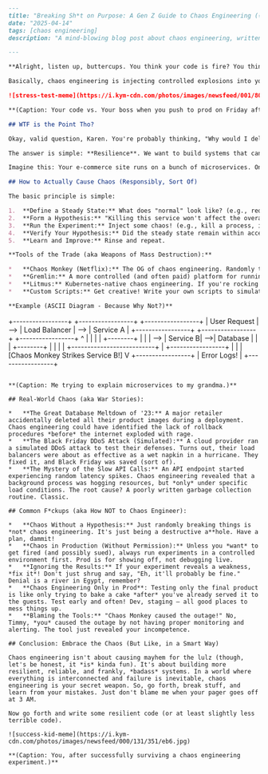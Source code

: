 ```markdown
---
title: "Breaking Sh*t on Purpose: A Gen Z Guide to Chaos Engineering (💀🙏)"
date: "2025-04-14"
tags: [chaos engineering]
description: "A mind-blowing blog post about chaos engineering, written for chaotic Gen Z engineers. Prepare to unlearn everything your Boomer professor taught you."

---

**Alright, listen up, buttercups. You think your code is fire? You think your system is unhackable? Lol. LMAO even. Prepare to get roasted, because we're about to dive headfirst into *Chaos Engineering*. That's right, we're intentionally breaking things to make them *stronger*. It's like getting a pre-emptive wedgie to prepare for the actual school bully. Except the bully is production and it hates you.**

Basically, chaos engineering is injecting controlled explosions into your perfectly (debatable) designed system to see what implodes. Think of it as stress-testing on steroids, fueled by Red Bull and spite.

![stress-test-meme](https://i.kym-cdn.com/photos/images/newsfeed/001/803/667/1b9.jpg)

**(Caption: Your code vs. Your boss when you push to prod on Friday afternoon)**

## WTF is the Point Tho?

Okay, valid question, Karen. You're probably thinking, "Why would I deliberately break something I spent weeks (or, let's be real, nights slamming caffeine and copy-pasting from Stack Overflow) building?"

The answer is simple: **Resilience**. We want to build systems that can survive anything. Think natural disasters, AWS outages (again), or that one intern who *definitely* shouldn't have production access. Chaos engineering lets us uncover weaknesses *before* they become full-blown, career-ending incidents.

Imagine this: Your e-commerce site runs on a bunch of microservices. One day, the database responsible for product inventory starts acting up. Without chaos engineering, you might not realize that *every single order* now defaults to sending customers 1,000 rubber ducks. Congrats, you're now the rubber duck king, and your CEO is NOT amused.

## How to Actually Cause Chaos (Responsibly, Sort Of)

The basic principle is simple:

1.  **Define a Steady State:** What does "normal" look like? (e.g., requests per second, error rate, latency). If you don’t know what “normal” is, how will you know you’re in hell?
2.  **Form a Hypothesis:** "Killing this service won't affect the overall system's availability." (Spoiler alert: it probably will).
3.  **Run the Experiment:** Inject some chaos! (e.g., kill a process, introduce latency, simulate a network partition).
4.  **Verify Your Hypothesis:** Did the steady state remain within acceptable bounds? Did your hypothesis go up in flames like a TikTok trend that everyone immediately regrets?
5.  **Learn and Improve:** Rinse and repeat.

**Tools of the Trade (aka Weapons of Mass Destruction):**

*   **Chaos Monkey (Netflix):** The OG of chaos engineering. Randomly terminates instances to test for resilience. It's like a toddler with a hammer – unpredictable, but potentially insightful.
*   **Gremlin:** A more controlled (and often paid) platform for running chaos experiments. Think of it as a laser-guided hammer, for when you need *precision* destruction.
*   **Litmus:** Kubernetes-native chaos engineering. If you're rocking the K8s life, this is your jam. Basically, automated, containerized carnage.
*   **Custom Scripts:** Get creative! Write your own scripts to simulate specific failure scenarios. Bonus points for using `awk` and making everyone think you're a wizard.

**Example (ASCII Diagram - Because Why Not?)**

```
+-----------------+     +-----------------+     +-----------------+
|  User Request  | --> |  Load Balancer  | --> |  Service A     |
+-----------------+     +-----------------+     +-----------------+
       ^                          |                    |
       |                          |     +--------+     |
       |                          | --> | Service B| -->|   Database   |
       |                          |     +--------+     |
       |                          |                    |
       +--------------------------+                    |
                                                         +-----------------+
                                                                           |
                                                                           |
                                                                           |  [Chaos Monkey Strikes Service B!]
                                                                           V
                                                              +-----------------+
                                                              |  Error Logs!  |
                                                              +-----------------+

```

**(Caption: Me trying to explain microservices to my grandma.)**

## Real-World Chaos (aka War Stories):

*   **The Great Database Meltdown of '23:** A major retailer accidentally deleted all their product images during a deployment. Chaos engineering could have identified the lack of rollback procedures *before* the internet exploded with rage.
*   **The Black Friday DDoS Attack (Simulated):** A cloud provider ran a simulated DDoS attack to test their defenses. Turns out, their load balancers were about as effective as a wet napkin in a hurricane. They fixed it, and Black Friday was saved (sort of).
*   **The Mystery of the Slow API Calls:** An API endpoint started experiencing random latency spikes. Chaos engineering revealed that a background process was hogging resources, but *only* under specific load conditions. The root cause? A poorly written garbage collection routine. Classic.

## Common F*ckups (aka How NOT to Chaos Engineer):

*   **Chaos Without a Hypothesis:** Just randomly breaking things is *not* chaos engineering. It's just being a destructive a**hole. Have a plan, dammit!
*   **Chaos in Production (Without Permission):** Unless you *want* to get fired (and possibly sued), always run experiments in a controlled environment first. Prod is for showing off, not debugging live.
*   **Ignoring the Results:** If your experiment reveals a weakness, *fix it*! Don't just shrug and say, "Eh, it'll probably be fine." Denial is a river in Egypt, remember?
*   **Chaos Engineering Only in Prod**: Testing only the final product is like only trying to bake a cake *after* you've already served it to the guests. Test early and often! Dev, staging – all good places to mess things up.
*   **Blaming the Tools:** "Chaos Monkey caused the outage!" No, Timmy, *you* caused the outage by not having proper monitoring and alerting. The tool just revealed your incompetence.

## Conclusion: Embrace the Chaos (But Like, in a Smart Way)

Chaos engineering isn't about causing mayhem for the lulz (though, let's be honest, it *is* kinda fun). It's about building more resilient, reliable, and frankly, *badass* systems. In a world where everything is interconnected and failure is inevitable, chaos engineering is your secret weapon. So, go forth, break stuff, and learn from your mistakes. Just don't blame me when your pager goes off at 3 AM.

Now go forth and write some resilient code (or at least slightly less terrible code).

![success-kid-meme](https://i.kym-cdn.com/photos/images/newsfeed/000/131/351/eb6.jpg)

**(Caption: You, after successfully surviving a chaos engineering experiment.)**
```